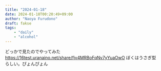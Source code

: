 ```yaml
---
title: "2024-01-18"
date: 2024-01-18T00:20:49+09:00
author: "Naoya Furudono"
draft: fakse
tags:
    - "daily"
    - "alcohol"
---
```


どっかで見たのでやってみた
https://16test.uranaino.net/share/fjv4MRBoFqNv7yYuaOwO
ぼくはうさぎ型らしい。ぴょんぴょん

